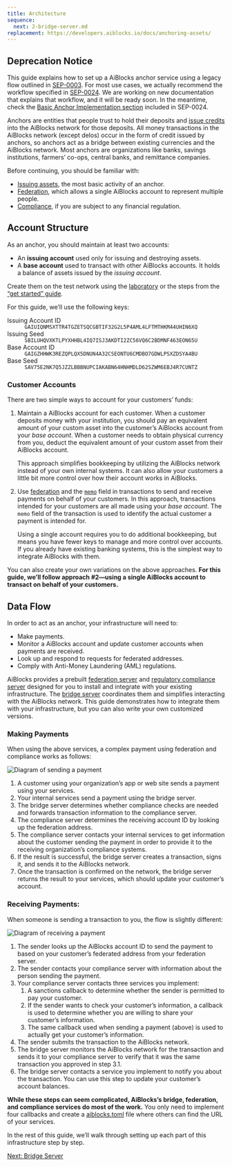 ```yaml
---
title: Architecture
sequence:
  next: 2-bridge-server.md
replacement: https://developers.aiblocks.io/docs/anchoring-assets/
---
```


## Deprecation Notice

This guide explains how to set up a AiBlocks anchor service using a legacy flow outlined in [SEP-0003](https://github.com/aiblocks/aiblocks-protocol/blob/master/ecosystem/sep-0003.md).  For most use cases, we actually recommend the workflow specified in [SEP-0024](https://github.com/aiblocks/aiblocks-protocol/blob/master/ecosystem/sep-0024.md).  We are working on new documentation that explains that workflow, and it will be ready soon.  In the meantime, check the [Basic Anchor Implementation section](https://github.com/aiblocks/aiblocks-protocol/blob/master/ecosystem/sep-0024.md#basic-anchor-implementation) included in SEP-0024.

Anchors are entities that people trust to hold their deposits and [issue credits](../issuing-assets.md) into the AiBlocks network for those deposits. All money transactions in the AiBlocks network (except delos) occur in the form of credit issued by anchors, so anchors act as a bridge between existing currencies and the AiBlocks network. Most anchors are organizations like banks, savings institutions, farmers’ co-ops, central banks, and remittance companies.

Before continuing, you should be familiar with:

- [Issuing assets](../issuing-assets.md), the most basic activity of an anchor.
- [Federation](../concepts/federation.md), which allows a single AiBlocks account to represent multiple people.
- [Compliance](../compliance-protocol.md), if you are subject to any financial regulation.


## Account Structure

As an anchor, you should maintain at least two accounts:

- An **issuing account** used only for issuing and destroying assets.
- A **base account** used to transact with other AiBlocks accounts. It holds a balance of assets issued by the *issuing account*.

Create them on the test network using the [laboratory](https://aiblocks.io/laboratory/) or the steps from the [“get started” guide](../get-started/create-account.md).

For this guide, we’ll use the following keys:

<dl>
  <dt>Issuing Account ID</dt>
  <dd><code>GAIUIQNMSXTTR4TGZETSQCGBTIF32G2L5P4AML4LFTMTHKM44UHIN6XQ</code></dd>
  <dt>Issuing Seed</dt>
  <dd><code>SBILUHQVXKTLPYXHHBL4IQ7ISJ3AKDTI2ZC56VQ6C2BDMNF463EON65U</code></dd>
  <dt>Base Account ID</dt>
  <dd><code>GAIGZHHWK3REZQPLQX5DNUN4A32CSEONTU6CMDBO7GDWLPSXZDSYA4BU</code></dd>
  <dt>Base Seed</dt>
  <dd><code>SAV75E2NK7Q5JZZLBBBNUPCIAKABN64HNHMDLD62SZWM6EBJ4R7CUNTZ</code></dd>
</dl>



### Customer Accounts

There are two simple ways to account for your customers’ funds:

1. Maintain a AiBlocks account for each customer. When a customer deposits money with your institution, you should pay an equivalent amount of your custom asset into the customer’s AiBlocks account from your *base account*. When a customer needs to obtain physical currency from you, deduct the equivalent amount of your custom asset from their AiBlocks account.

    This approach simplifies bookkeeping by utilizing the AiBlocks network instead of your own internal systems. It can also allow your customers a little bit more control over how their account works in AiBlocks.

2. Use [federation](../concepts/federation.md) and the [`memo`](../concepts/transactions.md#memo) field in transactions to send and receive payments on behalf of your customers. In this approach, transactions intended for your customers are all made using your *base account*. The `memo` field of the transaction is used to identify the actual customer a payment is intended for.

    Using a single account requires you to do additional bookkeeping, but means you have fewer keys to manage and more control over accounts. If you already have existing banking systems, this is the simplest way to integrate AiBlocks with them.

You can also create your own variations on the above approaches. **For this guide, we’ll follow approach #2—using a single AiBlocks account to transact on behalf of your customers.**


## Data Flow

In order to act as an anchor, your infrastructure will need to:

- Make payments.
- Monitor a AiBlocks account and update customer accounts when payments are received.
- Look up and respond to requests for federated addresses.
- Comply with Anti-Money Laundering (AML) regulations.

AiBlocks provides a prebuilt [federation server](https://github.com/aiblocks/go/tree/master/services/federation) and [regulatory compliance server](https://github.com/aiblocks/bridge-server/blob/master/readme_compliance.md) designed for you to install and integrate with your existing infrastructure. The [bridge server](https://github.com/aiblocks/bridge-server/blob/master/readme_bridge.md) coordinates them and simplifies interacting with the AiBlocks network. This guide demonstrates how to integrate them with your infrastructure, but you can also write your own customized versions.

### Making Payments

When using the above services, a complex payment using federation and compliance works as follows:

![Diagram of sending a payment](assets/anchor-send-payment-compliance.png)

1. A customer using your organization’s app or web site sends a payment using your services.
2. Your internal services send a payment using the bridge server.
3. The bridge server determines whether compliance checks are needed and forwards transaction information to the compliance server.
4. The compliance server determines the receiving account ID by looking up the federation address.
5. The compliance server contacts your internal services to get information about the customer sending the payment in order to provide it to the receiving organization’s compliance systems.
6. If the result is successful, the bridge server creates a transaction, signs it, and sends it to the AiBlocks network.
7. Once the transaction is confirmed on the network, the bridge server returns the result to your services, which should update your customer’s account.


### Receiving Payments:

When someone is sending a transaction to you, the flow is slightly different:

![Diagram of receiving a payment](assets/anchor-receive-payment-compliance.png)

1. The sender looks up the AiBlocks account ID to send the payment to based on your customer’s federated address from your federation server.
2. The sender contacts your compliance server with information about the person sending the payment.
3. Your compliance server contacts three services you implement:
    1. A sanctions callback to determine whether the sender is permitted to pay your customer.
    2. If the sender wants to check your customer’s information, a callback is used to determine whether you are willing to share your customer’s information.
    3. The same callback used when sending a payment (above) is used to actually get your customer’s information.
4. The sender submits the transaction to the AiBlocks network.
5. The bridge server monitors the AiBlocks network for the transaction and sends it to your compliance server to verify that it was the same transaction you approved in step 3.1.
6. The bridge server contacts a service you implement to notify you about the transaction. You can use this step to update your customer’s account balances.

**While these steps can seem complicated, AiBlocks’s bridge, federation, and compliance services do most of the work.** You only need to implement four callbacks and create a [aiblocks.toml](../concepts/aiblocks-toml.md) file where others can find the URL of your services.

In the rest of this guide, we’ll walk through setting up each part of this infrastructure step by step.

<nav class="sequence-navigation">
  <a rel="next" href="2-bridge-server.md">Next: Bridge Server</a>
</nav>
